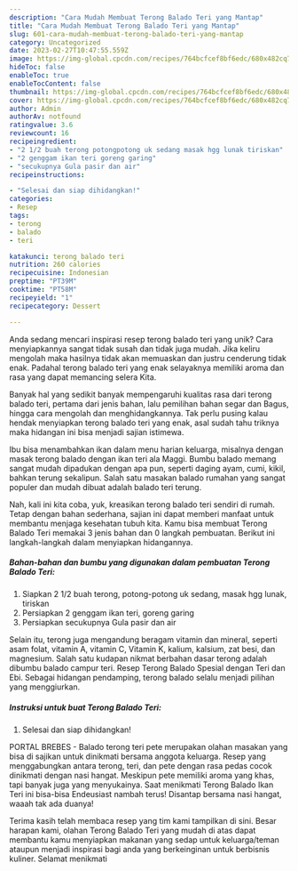 ```yaml
---
description: "Cara Mudah Membuat Terong Balado Teri yang Mantap"
title: "Cara Mudah Membuat Terong Balado Teri yang Mantap"
slug: 601-cara-mudah-membuat-terong-balado-teri-yang-mantap
category: Uncategorized
date: 2023-02-27T10:47:55.559Z
image: https://img-global.cpcdn.com/recipes/764bcfcef8bf6edc/680x482cq70/terong-balado-teri-foto-resep-utama.jpg
hideToc: false
enableToc: true
enableTocContent: false
thumbnail: https://img-global.cpcdn.com/recipes/764bcfcef8bf6edc/680x482cq70/terong-balado-teri-foto-resep-utama.jpg
cover: https://img-global.cpcdn.com/recipes/764bcfcef8bf6edc/680x482cq70/terong-balado-teri-foto-resep-utama.jpg
author: Admin
authorAv: notfound
ratingvalue: 3.6
reviewcount: 16
recipeingredient:
- "2 1/2 buah terong potongpotong uk sedang masak hgg lunak tiriskan"
- "2 genggam ikan teri goreng garing"
- "secukupnya Gula pasir dan air"
recipeinstructions:

- "Selesai dan siap dihidangkan!"
categories:
- Resep
tags:
- terong
- balado
- teri

katakunci: terong balado teri 
nutrition: 260 calories
recipecuisine: Indonesian
preptime: "PT39M"
cooktime: "PT58M"
recipeyield: "1"
recipecategory: Dessert

---
```





Anda sedang mencari inspirasi resep terong balado teri yang unik? Cara menyiapkannya sangat tidak susah dan tidak juga mudah. Jika keliru mengolah maka hasilnya tidak akan memuaskan dan justru cenderung tidak enak. Padahal terong balado teri yang enak selayaknya memiliki aroma dan rasa yang dapat memancing selera Kita.





Banyak hal yang sedikit banyak mempengaruhi kualitas rasa dari terong balado teri, pertama dari jenis bahan, lalu pemilihan bahan segar dan Bagus, hingga cara mengolah dan menghidangkannya. Tak perlu pusing kalau hendak menyiapkan terong balado teri yang enak,      asal sudah tahu triknya maka hidangan ini bisa menjadi sajian istimewa.














Ibu bisa menambahkan ikan dalam menu harian keluarga, misalnya dengan masak terong balado dengan ikan teri ala Maggi. Bumbu balado memang sangat mudah dipadukan dengan apa pun, seperti daging ayam, cumi, kikil, bahkan terung sekalipun. Salah satu masakan balado rumahan yang sangat populer dan mudah dibuat adalah balado teri terung.






Nah, kali ini kita coba, yuk, kreasikan terong balado teri sendiri di rumah. Tetap dengan bahan sederhana, sajian ini dapat memberi manfaat untuk membantu menjaga kesehatan tubuh kita. Kamu bisa membuat Terong Balado Teri memakai 3 jenis bahan dan 0 langkah pembuatan. Berikut ini langkah-langkah dalam menyiapkan hidangannya.

<!--inarticleads1-->

##### Bahan-bahan dan bumbu yang digunakan dalam pembuatan Terong Balado Teri:

1. Siapkan 2 1/2 buah terong, potong-potong uk sedang, masak hgg lunak, tiriskan
1. Persiapkan 2 genggam ikan teri, goreng garing
1. Persiapkan secukupnya Gula pasir dan air


Selain itu, terong juga mengandung beragam vitamin dan mineral, seperti asam folat, vitamin A, vitamin C, Vitamin K, kalium, kalsium, zat besi, dan magnesium. Salah satu kudapan nikmat berbahan dasar terong adalah dibumbu balado campur teri. Resep Terong Balado Spesial dengan Teri dan Ebi. Sebagai hidangan pendamping, terong balado selalu menjadi pilihan yang menggiurkan. 

<!--inarticleads2-->

##### Instruksi untuk buat Terong Balado Teri:


1. Selesai dan siap dihidangkan!

PORTAL BREBES - Balado terong teri pete merupakan olahan masakan yang bisa di sajikan untuk dinikmati bersama anggota keluarga. Resep yang menggabungkan antara terong, teri, dan pete dengan rasa pedas cocok dinikmati dengan nasi hangat. Meskipun pete memiliki aroma yang khas, tapi banyak juga yang menyukainya. Saat menikmati Terong Balado Ikan Teri ini bisa-bisa Endeusiast nambah terus! Disantap bersama nasi hangat, waaah tak ada duanya! 

Terima kasih telah membaca resep yang tim kami tampilkan di sini. Besar harapan kami, olahan Terong Balado Teri yang mudah di atas dapat membantu kamu menyiapkan makanan yang sedap untuk keluarga/teman ataupun menjadi inspirasi bagi anda yang berkeinginan untuk berbisnis kuliner. Selamat menikmati
